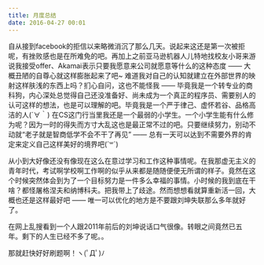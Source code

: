 ```yaml
---
title: 月度总结
date: 2016-04-27 00:01
---
```


自从接到facebook的拒信以来略微消沉了那么几天。说起来这还是第一次被拒呢，有挫败感也是在所难免的吧。再加上之前亚马逊机器人儿特地找校友小哥来游说我接受offer、Akamai表示只要我愿意来公司就愿意等什么的这种态度 —— 大概丑陋的自尊心就这样膨胀起来了吧~ 难道我对自己的认知就建立在外部世界的映射这样肤浅的东西上吗？扪心自问，这也不能怪我 —— 毕竟我是一个转专业的商科狗，内心深处总觉得自己还没准备好、尚未成为一个真正的程序员、需要别人的认可这样的想法，也是可以理解的吧。毕竟我是一个严于律己、虚怀若谷、品格高洁的人(´∀｀) 在CS这门行当里我还是一个最弱的小学生。一个小学生能有什么修为呢？因为一时的得失而方寸大乱这也是最正常不过的吧。只要继续努力，别动不动就“老子就是智商低学不会不干了再见” —— 总有一天可以达到不需要外界的肯定来定义自己这样美好的境界吧(´꒳`) 

从小到大好像还没有像现在这么在意过学习和工作这种事情呢。在我那虚无主义的青年时代，考试啊学校啊工作啊的似乎从来都是随随便便无所谓的样子。竟然在这个时候突然体会到为了一个目标努力是一件多么幸福的事情。小时候的我到底在干啥？都怪屠格涅夫和纳博科夫。把我带上了歧途。然而想想看就算重新活一回，大概也还是这样最好吧 —— 唯一可以优化的地方是不要跟刘坤失联那么多年就好了。

在网上乱搜看到一个人跟2011年前后的刘坤说话口气很像。转眼之间竟然已五年。剩下的人生已经不多了呢。。

那就赶快好好刷题啊！ヽ(ﾟДﾟ)ﾉ